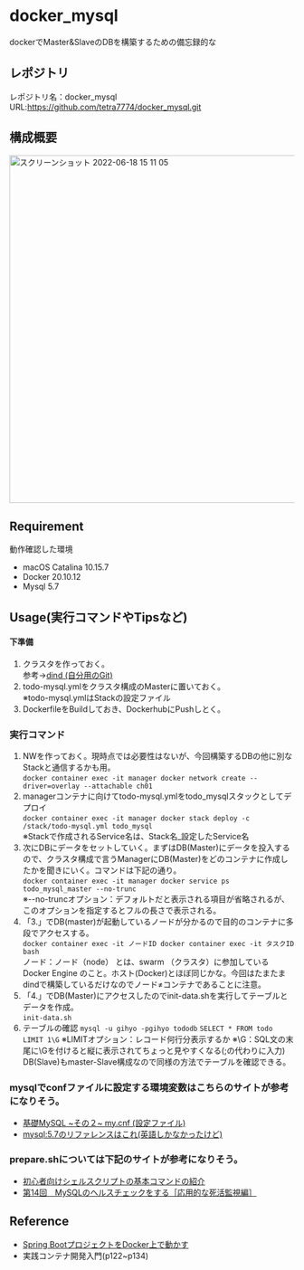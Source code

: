 # docker_mysql
dockerでMaster&SlaveのDBを構築するための備忘録的な

## レポジトリ

レポジトリ名：docker_mysql  
URL:https://github.com/tetra7774/docker_mysql.git

## 構成概要
<img width="615" alt="スクリーンショット 2022-06-18 15 11 05" src="https://user-images.githubusercontent.com/103823940/174425414-dc6fcaef-9f58-45f9-888f-4a1821e9abac.png">

## Requirement
動作確認した環境  
- macOS Catalina 10.15.7
- Docker 20.10.12
- Mysql 5.7

## Usage(実行コマンドやTipsなど)
#### 下準備
1. クラスタを作っておく。  
参考→[dind (自分用のGit)](https://github.com/tetra7774/dind)  
2. todo-mysql.ymlをクラスタ構成のMasterに置いておく。  
※todo-mysql.ymlはStackの設定ファイル
2. DockerfileをBuildしておき、DockerhubにPushしとく。
### 実行コマンド  
1. NWを作っておく。現時点では必要性はないが、今回構築するDBの他に別なStackと通信するかも用。  
```docker container exec -it manager docker network create --driver=overlay --attachable ch01```
2. managerコンテナに向けてtodo-mysql.ymlをtodo_mysqlスタックとしてデプロイ  
```docker container exec -it manager docker stack deploy -c /stack/todo-mysql.yml todo_mysql```  
※Stackで作成されるService名は、Stack名_設定したService名  
3. 次にDBにデータをセットしていく。まずはDB(Master)にデータを投入するので、クラスタ構成で言うManagerにDB(Master)をどのコンテナに作成したかを聞きにいく。コマンドは下記の通り。  
```docker container exec -it manager docker service ps todo_mysql_master --no-trunc```  
※--no-truncオプション：デフォルトだと表示される項目が省略されるが、このオプションを指定するとフルの長さで表示される。
4. 「3.」でDB(master)が起動しているノードが分かるので目的のコンテナに多段でアクセスする。  
```docker container exec -it ノードID docker container exec -it タスクID bash```  
ノード：ノード（node） とは、swarm （クラスタ）に参加している Docker Engine のこと。ホスト(Docker)とほぼ同じかな。今回はたまたまdindで構築しているだけなのでノード≠コンテナであることに注意。
5. 「4.」でDB(Master)にアクセスしたのでinit-data.shを実行してテーブルとデータを作成。  
```init-data.sh```
6. テーブルの確認
```mysql -u gihyo -pgihyo tododb```
```SELECT * FROM todo LIMIT 1\G```
※LIMITオプション：レコード何行分表示するか
※\G：SQL文の末尾に\Gを付けると縦に表示されてちょっと見やすくなる(;の代わりに入力)  
DB(Slave)もmaster-Slave構成なので同様の方法でテーブルを確認できる。



### mysqlでconfファイルに設定する環境変数はこちらのサイトが参考になりそう。
- [基礎MySQL ~その２~ my.cnf (設定ファイル)](https://qiita.com/yoheiW@github/items/bcbcd11e89bfc7d7f3ff)
- [mysql:5.7のリファレンスはこれ(英語しかなかったけど)](https://dev.mysql.com/doc/refman/5.7/en/replication-options-binary-log.html#sysvar_log_bin)

### prepare.shについては下記のサイトが参考になりそう。
- [初心者向けシェルスクリプトの基本コマンドの紹介](https://qiita.com/zayarwinttun/items/0dae4cb66d8f4bd2a337)
- [第14回　MySQLのヘルスチェックをする［応用的な死活監視編］](https://gihyo.jp/dev/serial/01/mysql-road-construction-news/0014)


## Reference
- [Spring BootプロジェクトをDocker上で動かす](https://zenn.dev/nishiharu/articles/7f27b8c580f896)
- 実践コンテナ開発入門(p122~p134)
